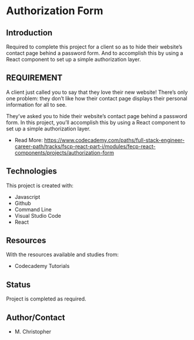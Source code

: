 # Authorization Form
## Introduction
Required to complete this project for a client so as to hide their website’s contact page behind a password form. And to accomplish this by using a React component to set up a simple authorization layer.

## REQUIREMENT
A client just called you to say that they love their new website! There’s only one problem: they don’t like how their contact page displays their personal information for all to see.

They’ve asked you to hide their website’s contact page behind a password form. In this project, you’ll accomplish this by using a React component to set up a simple authorization layer.
* Read More:  https://www.codecademy.com/paths/full-stack-engineer-career-path/tracks/fscp-react-part-i/modules/fecp-react-components/projects/authorization-form


## Technologies
This project is created with:
* Javascript
* Github
* Command Line
* Visual Studio Code
* React



## Resources
With the resources available and studies from:
* Codecademy Tutorials

## Status
Project is completed as required.

## Author/Contact
* M. Christopher